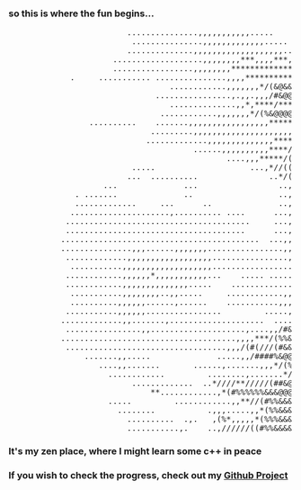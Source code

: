 ### so this is where the fun begins...

<pre>
                         ...............,,,,,,,,,,,.....                                                                                    
                          ...............,,,,,,,,,,,,,.....                                                                                 
                         ..............,,,,,,,,,,,,,,,,,,,....                                                                              
                      ...................,,,,,,,,***,,,,***,,.....                 .    ....                                                
                      .................,,,,,,,,*****************,,.... ....            . ,**,.                                              
             .     ........... ...............,,,,*****************,,,....,,...,,,........*/(*..                                            
                                  ............,,,,,,,*/(&@&&&#/****,,,,,,,,,,,...,,,.....,*/(/,.                                            
                               ................,.,,.,,,/#&@@@@%(**,,,,,,**//(((/,,*,,,,**,,*((,                                             
                                  ..............,,*,****/****,,,,,,,,,,,,**/(//*#(,,*,,,*/((##*                                             
                                ............,,,,,,,*/(%&@@@@@&%(**,,,*******/#((%#***,,***(#%%/.                                            
                 ..........    .......,,,,,,,,,,,,,,,,,******/**,,,,,,,,,,*/(###((/((*//(/(/#%#/.                                           
                              .........,,,,,,,,,,,,,,,,,,,,,,*,,,,,,,***,*/#&&&&(/((***,,,*(##(#*                                           
                             .............,,,,,,,,,,,,,,****//##%&&&%#(//(#%@@@%//////*,**/(###/.                                           
                                       ......,,,,,,,,,,****/(#%%%%%%#((((((#&@&%(%#//*,,*///#%(*,                                           
                                              ....,,,*****/(###%&&&&&%%%%%&&@@@&%%%//*,,*/(###(**,                                          
                          .....                    ...,*//(((###%%%%&%###%@@@@@@&%#(*,,,/(#%##(*(/                                          
                         ...  ..........               ..*/(//((((###(((##%&@@@@@@%%/****//#(/*,,.                                          
                    ...              ...                 ..,*////(((//((##%&&&%&&@&%/*////*//*,.                                            
              . .......              ..                  ..,,****/******////(#%%%#%&#(*,//,,....                                            
              .............     ...      ..              ..,,,,,,,,,,.........,,/#%%%//(///,,,.                                             
             .....................,.......... ....      ...,,*/(*,,,.........,,,*/###///(***,.,,,..                                         
            .......................................     ...,*(&&(,,,,.....,..,,*(#%#*.,**/,.      ..                                        
            ......................................      ...,/#&&(,,****. .  ..*//((*,,,,,,.                                                 
           ..........................................  ...,,/#&@#*,,,****,,*((/*///***,**.                                                  
           ...............,,,......,,,,,,,................,,*(%@&(******//(%&&&&#/*//*//*,                                                  
            .............,,,,,,,,,,,,,,,,,,................,*(%@@@@%(**///(#%&&%#(*..*/##,.                                                 
             ...........,,,,,,,,,,,,,,,,,,,.................,/%@@@@@@@&%%%&&&&&#//*,.*/*.                                                   
            ............,,,,,,*,,,,,,,,,,,...    ..... .....,/#&@@@@@@@@@@@@@@&#///((/..                                                    
            ............,,,,,,,,,,,,,,.....    .............,*(%@@&&&@@@@@@@@@&(//**.                                                       
             ...........,,,,,,,,..,,.....     ............,,,*/#&@&%%&@@@@@@@@&(/*,..                                                       
             ..........,,,,,,......,......    ...........,,,,*/(%&@&##%&@@@@@&#/((,...                                                      
            ...........,,,,,,................         .....,,,*/(%&&((#%&@@@&#**,,...*                                                      
           .............,,.......,....................  ....,,*/#&%#//#%%&&&#,.*//**/,         .....                                        
            ................,,....................,....,,/#&@@@@@@&%#(#%%&%(..    .,,           ......                                      
           .....................................,,,,***/(%%&@@@@@@&&&%%%%%((*    ..                                                         
            ..................................,,,/(#(///(#&&@@@@@@&%%&%&%, .*(#(/*.                                                         
                .......,,.....              .....,,/####%&@@@@@@@&&(#&&%*      ..                                                           
                   ....,,.......       ......,.......,,,*/(%%&&&%%#/#&&*.                                                                   
                     ............         ........,.......*//(((/(/(%&/                                                                     
                          .............  ..*////**/////(##&@@@&%(*/#&/                                                                      
                              **............,*(#%%%%%%&&&@@@@@&%(/##,                                                                       
                     .....         ............,,**//(#%%&&&@&&%##/                                                                         
                       ........           .,,,.....,,*(%%&&&&&&%/.                                                                          
                         ..........  .,.   ,(%*,,,,,*(%%%&&&&&/.                                                                            
                         ...........,.    ..,//////((#%%&&&&%*
</pre>

### It's my zen place, where I might learn some c++ in peace

### If you wish to check the progress, check out my [Github Project](https://github.com/users/Kordian-Dziwisz/projects/10)